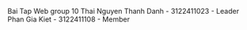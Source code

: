 Bai Tap Web group 10
Thai Nguyen Thanh Danh - 3122411023 - Leader
Phan Gia Kiet - 3122411108 - Member
